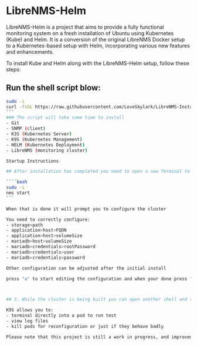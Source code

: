 # LibreNMS-Helm

LibreNMS-Helm is a project that aims to provide a fully functional monitoring system on a fresh installation of Ubuntu using Kubernetes (Kube) and Helm. It is a conversion of the original LibreNMS Docker setup to a Kubernetes-based setup with Helm, incorporating various new features and enhancements.

To install Kube and Helm along with the LibreNMS-Helm setup, follow these steps:

## Run the shell script blow:

   ````bash
   sudo -i
   curl -fsSL https://raw.githubusercontent.com/LoveSkylark/LibreNMS-Installer/main/LibreNMS-Install | sudo bash
   ```
### The script will take some time to install
- Git
- SNMP (client)
- K3S (Kubernetes Server)
- K9S (Kubernetes Management)
- HELM (Kubernetes Deployment)
- LibreNMS (monitoring cluster)

Startup Instructions

## After installation has completed you need to open a new Terminal to the server and run:

   ````bash
   sudo -i
   nms start
   ```

When that is done it will prompt you to configure the cluster

You need to correctly configure:
- storage>path
- application>host>FQDN
- application>host>volumeSize
- mariadb>host>volumeSize
- mariadb>credentials>rootPassword
- mariadb>credentials>user
- mariadb>credentials>password

Other configuration can be adjusted after the initial install

press "a" to start editing the configuration and when your done press "esc" then type ":wq"



## 3. While the cluster is being built you can open another shell and type "k9s" as SUDO to monitor its process

K9S allows you to:
- terminal directly into a pod to run test
- view log files 
- kill pods for reconfiguration or just if they behave badly

Please note that this project is still a work in progress, and improvements and updates are being made.
